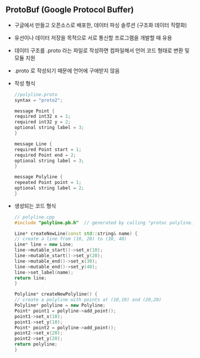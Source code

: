## ProtoBuf (Google Protocol Buffer)
* 구글에서 만들고 오픈소스로 배포한, 데이터 파싱 솔루션 (구조화 데이터 직렬화)
* 유선이나 데이터 저장을 목적으로 서로 통신할 프로그램을 개발할 때 유용
* 데이터 구조를 .proto 라는 파일로 작성하면 컴파일해서 언어 코드 형태로 변환 및 모듈 지원
* .proto 로 작성되기 때문에 언어에 구애받지 않음

* 작성 형식
    ```scala
    //polyline.proto
    syntax = "proto2";

    message Point {
    required int32 x = 1;
    required int32 y = 2;
    optional string label = 3;
    }

    message Line {
    required Point start = 1;
    required Point end = 2;
    optional string label = 3;
    }

    message Polyline {
    repeated Point point = 1;
    optional string label = 2;
    }
    ```

* 생성되는 코드 형식
    ```c++
    // polyline.cpp
    #include "polyline.pb.h"  // generated by calling "protoc polyline.proto"

    Line* createNewLine(const std::string& name) {
    // create a line from (10, 20) to (30, 40)
    Line* line = new Line;
    line->mutable_start()->set_x(10);
    line->mutable_start()->set_y(20);
    line->mutable_end()->set_x(30);
    line->mutable_end()->set_y(40);
    line->set_label(name);
    return line;
    }

    Polyline* createNewPolyline() {
    // create a polyline with points at (10,10) and (20,20)
    Polyline* polyline = new Polyline;
    Point* point1 = polyline->add_point();
    point1->set_x(10);
    point1->set_y(10);
    Point* point2 = polyline->add_point();
    point2->set_x(20);
    point2->set_y(20);
    return polyline;
    }
    ```
